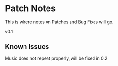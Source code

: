 # Patch Notes

This is where notes on Patches and Bug Fixes will go.

v0.1

## Known Issues
Music does not repeat properly, will be fixed in 0.2